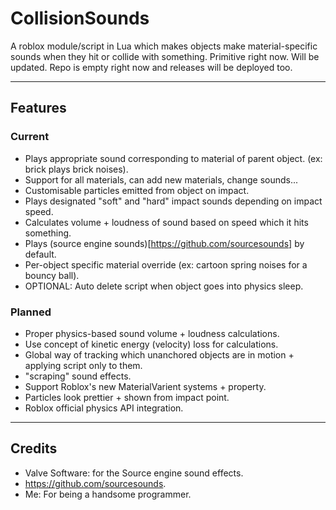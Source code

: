 # CollisionSounds
A roblox module/script in Lua which makes objects make material-specific sounds when they hit or collide with something.
Primitive right now. Will be updated. Repo is empty right now and releases will be deployed too.

-----
## Features
### Current
- Plays appropriate sound corresponding to material of parent object. (ex: brick plays brick noises).
- Support for all materials, can add new materials, change sounds...
- Customisable particles emitted from object on impact.
- Plays designated "soft" and "hard" impact sounds depending on impact speed.
- Calculates volume + loudness of sound based on speed which it hits something.
- Plays (source engine sounds)[https://github.com/sourcesounds] by default.
- Per-object specific material override (ex: cartoon spring noises for a bouncy ball).
- OPTIONAL: Auto delete script when object goes into physics sleep.

### Planned
- Proper physics-based sound volume + loudness calculations.
- Use concept of kinetic energy (velocity) loss for calculations.
- Global way of tracking which unanchored objects are in motion + applying script only to them.
- "scraping" sound effects.
- Support Roblox's new MaterialVarient systems + property.
- Particles look prettier + shown from impact point.
- Roblox official physics API integration.


-----
## Credits
- Valve Software: for the Source engine sound effects.
- https://github.com/sourcesounds.
- Me: For being a handsome programmer.
